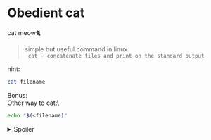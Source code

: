 # Obedient cat
cat meow🐈
> simple but useful command in linux\
``` cat - concatenate files and print on the standard output```

>
hint:
```bash
cat filename
```
Bonus:\
Other way to cat:\
```bash
echo "$(<filename)" 
```

<details>
<summary>Spoiler</summary>

```bash
picoCTF{s4n1ty_v3r1f13d_2aa22101}
```
</details>
